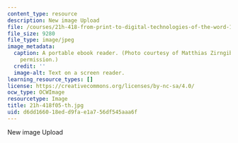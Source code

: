 ```yaml
---
content_type: resource
description: New image Upload
file: /courses/21h-418-from-print-to-digital-technologies-of-the-word-1450-present-fall-2005/d6dd166018edd9fae1a756df545aaa6f_21h-418f05-th.jpg
file_size: 9280
file_type: image/jpeg
image_metadata:
  caption: A portable ebook reader. (Photo courtesy of Matthias Zirngibl. Used with
    permission.)
  credit: ''
  image-alt: Text on a screen reader.
learning_resource_types: []
license: https://creativecommons.org/licenses/by-nc-sa/4.0/
ocw_type: OCWImage
resourcetype: Image
title: 21h-418f05-th.jpg
uid: d6dd1660-18ed-d9fa-e1a7-56df545aaa6f
---
```

New image Upload